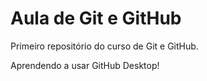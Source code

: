 # Aula de Git e GitHub
 Primeiro repositório do curso de Git e GitHub.

 Aprendendo a usar GitHub Desktop!

